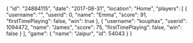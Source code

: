 {
  "id": "24884115",
  "date": "2017-08-31",
  "location": "Home",
  "players": [
    {
      "username": "",
      "userid": 0,
      "name": "Emma",
      "score": 91,
      "firstTimePlaying": false,
      "win": true
    },
    {
      "username": "kouphax",
      "userid": 1094472,
      "name": "James",
      "score": 75,
      "firstTimePlaying": false,
      "win": false
    }
  ],
  "game": {
    "name": "Jaipur",
    "id": 54043
  }
}
